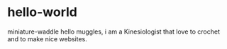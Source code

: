 # hello-world
miniature-waddle
hello muggles, 
  i am a Kinesiologist 
  that love to crochet and to make nice websites.
